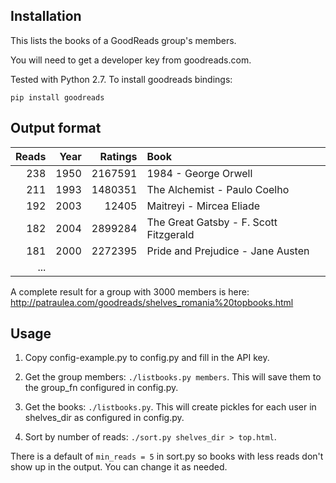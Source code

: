 ## Installation
This lists the books of a GoodReads group's members.

You will need to get a developer key from goodreads.com.

Tested with Python 2.7. To install goodreads bindings:

```
pip install goodreads
```

## Output format

Reads|Year|Ratings|Book
---:|---:|---:|:---
238|1950|2167591|1984 - George Orwell
211|1993|1480351|The Alchemist - Paulo Coelho
192|2003|12405|Maitreyi - Mircea Eliade
182|2004|2899284|The Great Gatsby - F. Scott Fitzgerald
181|2000|2272395|Pride and Prejudice - Jane Austen
...|||

A complete result for a group with 3000 members is here: http://patraulea.com/goodreads/shelves_romania%20topbooks.html

## Usage

1. Copy config-example.py to config.py and fill in the API key. 

2. Get the group members: `./listbooks.py members`. This will save them to the group_fn configured in config.py.

3. Get the books: `./listbooks.py`. This will create pickles for each user in shelves_dir as configured in config.py.

4. Sort by number of reads: `./sort.py shelves_dir > top.html`.

There is a default of `min_reads = 5` in sort.py so books with less reads don't show up in the output. You can change it as needed.
